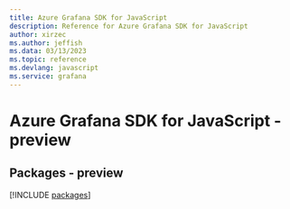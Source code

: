 ```yaml
---
title: Azure Grafana SDK for JavaScript
description: Reference for Azure Grafana SDK for JavaScript
author: xirzec
ms.author: jeffish
ms.data: 03/13/2023
ms.topic: reference
ms.devlang: javascript
ms.service: grafana
---
```

# Azure Grafana SDK for JavaScript - preview
## Packages - preview
[!INCLUDE [packages](grafana-index.md)]